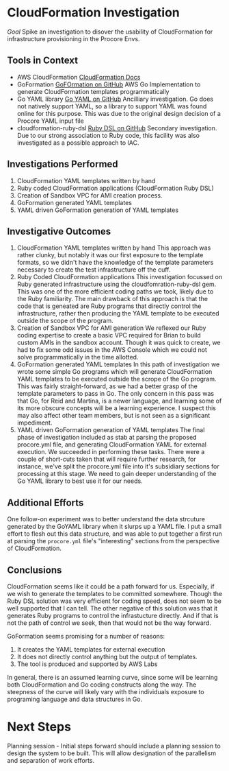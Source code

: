CloudFormation Investigation
============================

*Goal* Spike an investigation to disover the usability of CloudFormation for
infrastructure provisioning in the Procore Envs.


Tools in Context
----------------
- AWS CloudFormation [CloudFormation Docs](https://docs.aws.amazon.com/AWSCloudFormation/latest/UserGuide/Welcome.html)
- GoFormation [GoFOrmation on GitHub](https://github.com/awslabs/goformation)
    AWS Go Implementation to generate CloudFormation templates programmatically
- Go YAML library [Go YAML on GitHub](https://github.com/go-yaml/yaml)
    Ancilliary investigation. Go does not natively support YAML, so 
    a library to support YAML was found online for this purpose. This was
    due to the original design decision of a Procore YAML input file
- cloudformation-ruby-dsl [Ruby DSL on GitHub](https://github.com/bazaarvoice/cloudformation-ruby-dsl)
    Secondary investigation. Due to our strong association to Ruby code,
    this facility was also investigated as a possible approach to IAC.


Investigations Performed
------------------------
1. CloudFormation YAML templates written by hand
2. Ruby coded CloudFormation applications (CloudFormation Ruby DSL)
3. Creation of Sandbox VPC for AMI creation process.
4. GoFormation generated YAML templates
5. YAML driven GoFormation generation of YAML templates


Investigative Outcomes
----------------------
1. CloudFormation YAML templates written by hand
    This approach was rather clunky, but notably it was our first exposure to
    the template formats, so we didn't have the knowledge of the template
    parameters necessary to create the test infrastructure off the cuff.
2. Ruby Coded CloudFormation applications
    This investigation focussed on Ruby generated infrastructure using the 
    cloudfomration-ruby-dsl gem. This was one of the more efficient
    coding paths we took, likely due to the Ruby familiarity. The main
    drawback of this approach is that the code that is geneated are Ruby
    programs that directly control the infrastructure, rather then 
    producing the YAML template to be executed outside the scope of the program.
3. Creation of Sandbox VPC for AMI generation
    We reflexed our Ruby coding expertise to create a basic VPC required
    for Brian to build custom AMIs in the sandbox account. Though it was quick
    to create, we had to fix some odd issues in the AWS Console which we could
    not solve programmatically in the time allotted.
4. GoFormation generated YAML templates
    In this path of investigation we wrote some simple Go programs which will
    generate CloudFormation YAML templates to be executed outside the scrope
    of the Go program. This was fairly straight-forward, as we had a better
    grasp of the template parameters to pass in Go. The only concern in this 
    pass was that Go, for Reid and Martina, is a newer language, and learning some of
    its more obscure concepts will be a learning experience. I suspect this 
    may also affect other team members, but is not seen as a significant
    impediment.
5. YAML driven GoFormation generation of YAML templates
    The final phase of investigation included as stab at parsing the proposed
    procore.yml file, and generating CloudFormation YAML for external execution.
    We succeeded in performing these tasks. There were a couple of short-cuts
    taken that will require further research, for instance, we've split the
    procore.yml file into it's subsidiary sections for processing at this
    stage. We need to gain deeper understanding of the Go YAML library to best
    use it for our needs.


Additional Efforts
------------------
One follow-on experiment was to better understand the data strcuture generated
by the GoYAML library when it slurps up a YAML file. I put a small effort
to flesh out this data structure, and was able to put together a first
run at parsing the `procore.yml` file's "interesting" sections from the 
perspective of CloudFormation.

Conclusions
-----------
CloudFormation seems like it could be a path forward for us. Especially, if we
wish to generate the templates to be committed somewhere. Though the Ruby DSL
solution was very efficient for coding speed, does not seem to be well
supported that I can tell. The other negative of this solution was that it
generates Ruby programs to control the infrastucture directly. And if that is
not the path of control we seek, then that would not be the way forward. 

GoFormation seems promising for a number of reasons:
1. It creates the YAML templates for external execution
2. It does not directly control anything but the output of templates.
3. The tool is produced and supported by AWS Labs

In general, there is an assumed learning curve, since some will be learning
both CloudFormation and Go coding constructs along the way. The steepness of the
curve will likely vary with the individuals exposure to programing language
and data structures in Go.


Next Steps
==========
Planning session - Initial steps forward should include a planning session to
design the system to be built. This will allow designation of the parallelism
and separation of work efforts.
